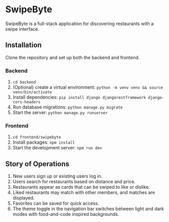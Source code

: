 # SwipeByte

SwipeByte is a full-stack application for discovering restaurants with a swipe interface.

## Installation

Clone the repository and set up both the backend and frontend.

### Backend
1. `cd backend`
2. (Optional) create a virtual environment: `python -m venv venv && source venv/bin/activate`
3. Install dependencies: `pip install django djangorestframework django-cors-headers`
4. Run database migrations: `python manage.py migrate`
5. Start the server: `python manage.py runserver`

### Frontend
1. `cd frontend/swipebyte`
2. Install packages: `npm install`
3. Start the development server: `npm run dev`

## Story of Operations
1. New users sign up or existing users log in.
2. Users search for restaurants based on distance and price.
3. Restaurants appear as cards that can be swiped to like or dislike.
4. Liked restaurants may match with other members, and matches are displayed.
5. Favorites can be saved for quick access.
6. The theme toggle in the navigation bar switches between light and dark modes with food-and-code inspired backgrounds.